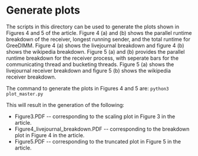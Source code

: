 # Generate plots

The scripts in this directory can be used to generate the plots shown in Figures 4 and 5 of the article. Figure 4 (a) and (b) shows the parallel runtime breakdown of the receiver, longest running sender, and the total runtime for GreeDIMM. Figure 4 (a) shows the livejournal breakdown and figure 4 (b) shows the wikipedia breakdown. Figure 5 (a) and (b) provides the parallel runtime breakdown for the receiver process, with seperate bars for the communicating thread and bucketing threads. Figure 5 (a) shows the livejournal receiver breakdown and figure 5 (b) shows the wikipedia receiver breakdown. 

The command to generate the plots in Figures 4 and 5 are: `python3 plot_master.py`

This will result in the generation of the following:
* Figure3.PDF -- corresponding to the scaling plot in Figure 3 in the article.
* Figure4_livejournal_breakdown.PDF -- corresponding to the breakdown plot in Figure 4 in the article.
* Figure5.PDF -- corresponding to the truncated plot in Figure 5 in the article.

